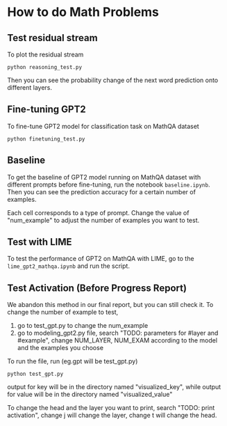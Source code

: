 # How to do Math Problems


## Test residual stream

To plot the residual stream
```
python reasoning_test.py
```

Then you can see the probability change of the next word prediction onto different layers. 

## Fine-tuning GPT2


To fine-tune GPT2 model for classification task on MathQA dataset

```
python finetuning_test.py
```


## Baseline

To get the baseline of GPT2 model running on MathQA dataset with different prompts before fine-tuning, run the notebook `baseline.ipynb`. Then you can see the prediction accuracy for a certain number of examples.

Each cell corresponds to a type of prompt. Change the value of "num_example" to adjust the number of examples you want to test. 


## Test with LIME

To test the performance of GPT2 on MathQA with LIME, go to the `lime_gpt2_mathqa.ipynb` and run the script.

## Test Activation (Before Progress Report)
We abandon this method in our final report, but you can still check it. To change the number of example to test,
1. go to test_gpt.py to change the num_example
2. go to modeling_gpt2.py file, search "TODO: parameters for #layer and #example", change NUM_LAYER, NUM_EXAM according to the model and the examples you choose

To run the file, run (eg.gpt will be test_gpt.py)
```
python test_gpt.py
```
output for key will be in the directory named "visualized_key", while output for value will be in the directory named "visualized_value"

To change the head and the layer you want to print, search "TODO: print activation", change j will change the layer, change t will change the head.
